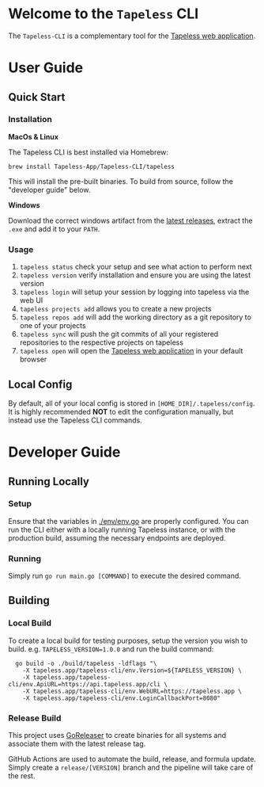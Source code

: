 # Welcome to the `Tapeless` CLI

The `Tapeless-CLI` is a complementary tool for the [Tapeless web application](https://tapeless.app).

# User Guide

## Quick Start

### Installation

**MacOs & Linux**

The Tapeless CLI is best installed via Homebrew:

```
brew install Tapeless-App/Tapeless-CLI/tapeless
```

This will install the pre-built binaries. To build from source, follow the "developer guide" below.

**Windows**

Download the correct windows artifact from the [latest releases](https://github.com/Tapeless-App/Tapeless-CLI/releases/latest), extract the `.exe` and add it to your `PATH`.

### Usage

1. `tapeless status` check your setup and see what action to perform next
1. `tapeless version` verify installation and ensure you are using the latest version
1. `tapeless login` will setup your session by logging into tapeless via the web UI
1. `tapeless projects add` allows you to create a new projects
1. `tapeless repos add` will add the working directory as a git repository to one of your projects
1. `tapeless sync` will push the git commits of all your registered repositories to the respective projects on tapeless
1. `tapeless open` will open the [Tapeless web application](https://tapeless.app) in your default browser

## Local Config

By default, all of your local config is stored in `[HOME_DIR]/.tapeless/config`. It is highly recommended **NOT** to edit the configuration manually, but instead use the Tapeless CLI commands.

# Developer Guide

## Running Locally

### Setup

Ensure that the variables in [./env/env.go](./env/env.go) are properly configured. You can run the CLI either with a locally running Tapeless instance, or with the production build, assuming the necessary endpoints are deployed.

### Running

Simply run `go run main.go [COMMAND]` to execute the desired command.

## Building

### Local Build

To create a local build for testing purposes, setup the version you wish to build. e.g. `TAPELESS_VERSION=1.0.0` and run the build command:

```
  go build -o ./build/tapeless -ldflags "\
    -X tapeless.app/tapeless-cli/env.Version=${TAPELESS_VERSION} \
    -X tapeless.app/tapeless-cli/env.ApiURL=https://api.tapeless.app/cli \
    -X tapeless.app/tapeless-cli/env.WebURL=https://tapeless.app \
    -X tapeless.app/tapeless-cli/env.LoginCallbackPort=8080"
```

### Release Build

This project uses [GoReleaser](https://goreleaser.com/) to create binaries for all systems and associate them with the latest release tag.

GitHub Actions are used to automate the build, release, and formula update. Simply create a `release/[VERSION]` branch and the pipeline will take care of the rest.
